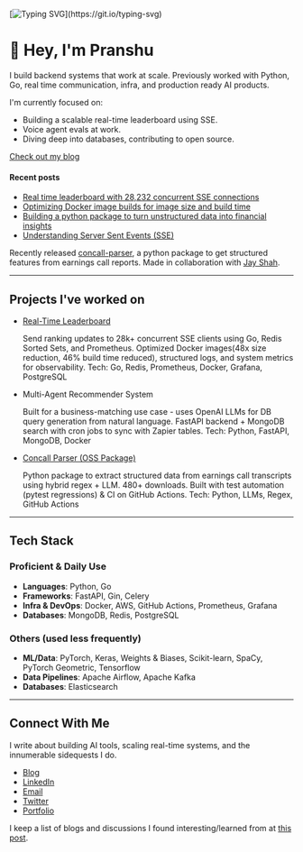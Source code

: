 [![Typing SVG](https://readme-typing-svg.demolab.com/?lines=Hi+there!)](https://git.io/typing-svg)

# 👋 Hey, I'm Pranshu

I build backend systems that work at scale.
Previously worked with Python, Go, real time communication, infra, and production ready AI products.


I'm currently focused on:
- Building a scalable real-time leaderboard using SSE.
- Voice agent evals at work.
- Diving deep into databases, contributing to open source.

[Check out my blog](https://blog.pranshu-raj.me)

#### Recent posts
- [Real time leaderboard with 28,232 concurrent SSE connections](https://blog.pranshu-raj.me/posts/implementing-correct-fanout/)
- [Optimizing Docker image builds for image size and build time](https://blog.pranshu-raj.me/posts/optimizing-docker-builds/)
- [Building a python package to turn unstructured data into financial insights](https://blog.pranshu-raj.me/posts/building-concall-parser)
- [Understanding Server Sent Events (SSE)](https://blog.pranshu-raj.me/posts/exploring-sse)

Recently released [concall-parser](https://pypi.org/project/concall-parser/), a python package to get structured features from earnings call reports. Made in collaboration with [Jay Shah](https://github.com/JS12540/).

---

## Projects I've worked on

- [Real-Time Leaderboard](https://github.com/pranshu-raj-211/leaderboard)

  Send ranking updates to 28k+ concurrent SSE clients using Go, Redis Sorted Sets, and Prometheus.
  Optimized Docker images(48x size reduction, 46% build time reduced), structured logs, and system metrics for observability.
  Tech: Go, Redis, Prometheus, Docker, Grafana, PostgreSQL

- Multi-Agent Recommender System

  Built for a business-matching use case - uses OpenAI LLMs for DB query generation from natural language.
  FastAPI backend + MongoDB search with cron jobs to sync with Zapier tables.
  Tech: Python, FastAPI, MongoDB, Docker

- [Concall Parser (OSS Package)](https://github.com/JS12540/concall-parser)

  Python package to extract structured data from earnings call transcripts using hybrid regex + LLM.
  480+ downloads. Built with test automation (pytest regressions) & CI on GitHub Actions.
  Tech: Python, LLMs, Regex, GitHub Actions

---

## Tech Stack

### Proficient & Daily Use
- **Languages**: Python, Go
- **Frameworks**: FastAPI, Gin, Celery
- **Infra & DevOps**: Docker, AWS, GitHub Actions, Prometheus, Grafana
- **Databases**: MongoDB, Redis, PostgreSQL

### Others (used less frequently)
- **ML/Data**: PyTorch, Keras, Weights & Biases, Scikit-learn, SpaCy, PyTorch Geometric, Tensorflow
- **Data Pipelines**: Apache Airflow, Apache Kafka
- **Databases**: Elasticsearch

---

## **Connect With Me**  

I write about building AI tools, scaling real-time systems, and the innumerable sidequests I do.

- [Blog](https://blog.pranshu-raj.me/)  
- [LinkedIn](https://www.linkedin.com/in/pranshuraj2004/)  
- [Email](mailto:pranshuraj65536@gmail.com)  
- [Twitter](https://twitter.com/seigino99707047)  
- [Portfolio](http://pranshu-raj.me/)


I keep a list of blogs and discussions I found interesting/learned from at [this post](https://blog.pranshu-raj.me/posts/interesting-blogs/).
